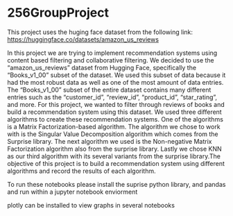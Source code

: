 # 256GroupProject

This project uses the huging face dataset from the following link: https://huggingface.co/datasets/amazon_us_reviews

In this project we are trying to implement recommendation systems using content based filtering and collaborative filtering. We decided to use the “amazon_us_reviews” dataset from Hugging Face, specifically the “Books_v1_00” subset of the dataset. We used this subset of data because it had the most robust data as well as one of the most amount of data entries. The “Books_v1_00” subset of the entire dataset contains many different entries such as the “customer_id”, “review_id”, “product_id”, “star_rating”, and more. For this project, we wanted to filter through reviews of books and build a recommendation system using this dataset.
	We used three different algorithms to create these recommendation systems. One of the algorithms is a Matrix Factorization-based algorithm. The algorithm we chose to work with is the Singular Value Decomposition algorithm which comes from the Surprise library. The next algorithm we used is the Non-negative Matrix Factorization algorithm also from the surprise library. Lastly we chose KNN as our third algorithm with its several variants from the surprise library.The objective of this project is to build a recommendation system using different algorithms and record the results of each algorithm.

To run these notebooks please install the suprise python library, and pandas and run within a jupyter notebook enviorment

plotly can be installed to view graphs in several notebooks

